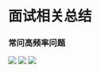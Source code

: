 # 面试相关总结
### 常问高频率问题
![](https://shawnmoo.github.io/Resources/media/15673404255700.jpg)
![](https://shawnmoo.github.io/Resources/media/15673404778985.jpg)
![](https://shawnmoo.github.io/Resources/media/15673405216570.jpg)
